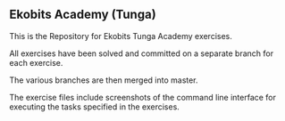 ## Ekobits Academy (Tunga)

<p>This is the Repository for Ekobits Tunga Academy exercises.</p>

</p>All exercises have been solved and committed on a separate branch for each exercise.</p>

<p>The various branches are then merged into master.</p>

<p>The exercise files include screenshots of the command line interface for executing the tasks specified in the exercises.</p>